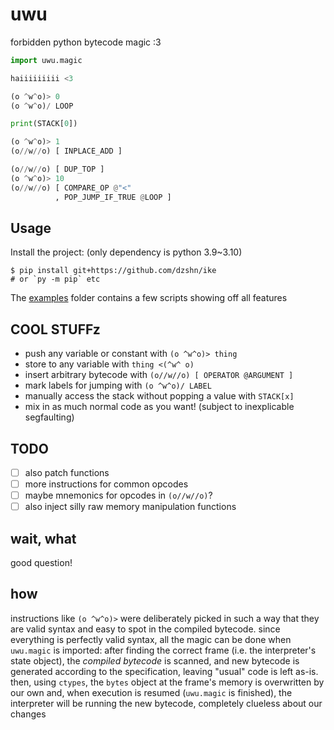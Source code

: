 # uwu

forbidden python bytecode magic :3

```py
import uwu.magic

haiiiiiiiii <3

(o ^w^o)> 0
(o ^w^o)/ LOOP

print(STACK[0])

(o ^w^o)> 1
(o//w//o) [ INPLACE_ADD ]

(o//w//o) [ DUP_TOP ]
(o ^w^o)> 10
(o//w//o) [ COMPARE_OP @"<"
          , POP_JUMP_IF_TRUE @LOOP ]
```

## Usage

Install the project: (only dependency is python 3.9~3.10)

```
$ pip install git+https://github.com/dzshn/ike
# or `py -m pip` etc
```

The [examples](examples/) folder contains a few scripts showing off all features

## COOL STUFFz

-   push any variable or constant with `(o ^w^o)> thing`
-   store to any variable with `thing <(^w^ o)`
-   insert arbitrary bytecode with `(o//w//o) [ OPERATOR @ARGUMENT ]`
-   mark labels for jumping with `(o ^w^o)/ LABEL`
-   manually access the stack without popping a value with `STACK[x]`
-   mix in as much normal code as you want! (subject to inexplicable segfaulting)

## TODO

- [ ] also patch functions
- [ ] more instructions for common opcodes
- [ ] maybe mnemonics for opcodes in `(o//w//o)`?
- [ ] also inject silly raw memory manipulation functions

## wait, what

good question!

## how

instructions like `(o ^w^o)>` were deliberately picked in such a way that they
are valid syntax and easy to spot in the compiled bytecode. since everything is
perfectly valid syntax, all the magic can be done when `uwu.magic` is imported:
after finding the correct frame (i.e. the interpreter's state object), the
*compiled bytecode* is scanned, and new bytecode is generated according to
the specification, leaving "usual" code is left as-is. then, using `ctypes`,
the `bytes` object at the frame's memory is overwritten by our own and, when
execution is resumed (`uwu.magic` is finished), the interpreter will be running
the new bytecode, completely clueless about our changes
